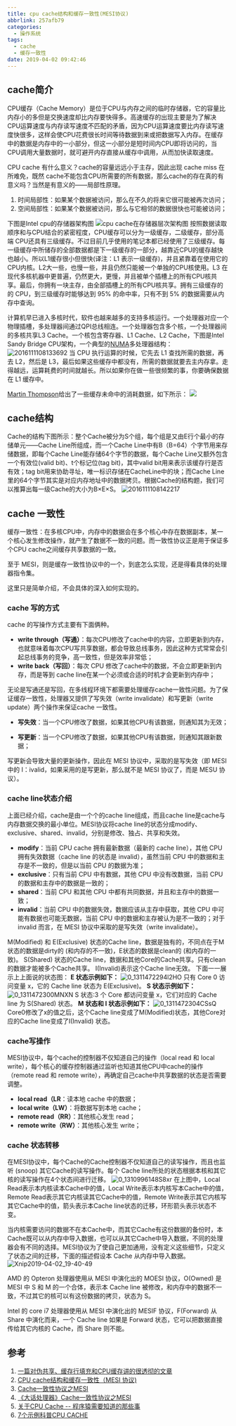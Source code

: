 ```yaml
---
title: cpu cache结构和缓存一致性(MESI协议)
abbrlink: 257afb79
categories:
  - 操作系统
tags:
  - cache
  - 缓存一致性
date: 2019-04-02 09:42:46
---
```

## cache简介
CPU缓存（Cache Memory）是位于CPU与内存之间的临时存储器，它的容量比内存小的多但是交换速度却比内存要快得多。高速缓存的出现主要是为了解决CPU运算速度与内存读写速度不匹配的矛盾，因为CPU运算速度要比内存读写速度快很多，这样会使CPU花费很长时间等待数据到来或把数据写入内存。在缓存中的数据是内存中的一小部分，但这一小部分是短时间内CPU即将访问的，当CPU调用大量数据时，就可避开内存直接从缓存中调用，从而加快读取速度。
<!-- more -->
CPU cache 有什么意义？cache的容量远远小于主存，因此出现 cache miss 在所难免，既然 cache不能包含CPU所需要的所有数据，那么cache的存在真的有意义吗？当然是有意义的——局部性原理。
1. 时间局部性：如果某个数据被访问，那么在不久的将来它很可能被再次访问；
2. 空间局部性：如果某个数据被访问，那么与它相邻的数据很快也可能被访问；


下图是Intel cpu的存储器架构图
![cpu cache在存储器层次架构图](https://cdn.jsdelivr.net/gh/fengxiu/img/20161111081230139)
按照数据读取顺序和与CPU结合的紧密程度，CPU缓存可以分为一级缓存，二级缓存，部分高端 CPU还具有三级缓存。不过目前几乎使用的笔记本都已经使用了三级缓存。每一级缓存中所储存的全部数据都是下一级缓存的一部分，越靠近CPU的缓存越快也越小。所以L1缓存很小但很快(译注：L1 表示一级缓存)，并且紧靠着在使用它的CPU内核。L2大一些，也慢一些，并且仍然只能被一个单独的CPU核使用。L3 在现代多核机器中更普遍，仍然更大，更慢，并且被单个插槽上的所有CPU核共享。最后，你拥有一块主存，由全部插槽上的所有CPU核共享。拥有三级缓存的的 CPU，到三级缓存时能够达到 95% 的命中率，只有不到 5% 的数据需要从内存中查询。

计算机早已进入多核时代，软件也越来越多的支持多核运行。一个处理器对应一个物理插槽，多处理器间通过QPI总线相连。一个处理器包含多个核，一个处理器间的多核共享L3 Cache。一个核包含寄存器、L1 Cache、L2 Cache，下图是Intel Sandy Bridge CPU架构，一个典型的[NUMA](https://zh.wikipedia.org/wiki/%E9%9D%9E%E5%9D%87%E5%8C%80%E8%AE%BF%E5%AD%98%E6%A8%A1%E5%9E%8B)多处理器结构：
![2016111108133692](https://cdn.jsdelivr.net/gh/fengxiu/img/20161111081336921)
当 CPU 执行运算的时候，它先去 L1 查找所需的数据，再去 L2，然后是 L3，最后如果这些缓存中都没有，所需的数据就要去主内存拿。走得越远，运算耗费的时间就越长。所以如果你在做一些很频繁的事，你要确保数据在 L1 缓存中。

[Martin Thompson](https://mechanical-sympathy.blogspot.com/2013/02/cpu-cache-flushing-fallacy.html)给出了一些缓存未命中的消耗数据，如下所示：
![](https://cdn.jsdelivr.net/gh/fengxiu/img/pasted-284.png)

## cache结构
Cache的结构下图所示：整个Cache被分为S个组，每个组是又由E行个最小的存储单元——Cache Line所组成，而一个Cache Line中有B（B=64）个字节用来存储数据，即每个Cache Line能存储64个字节的数据，每个Cache Line又额外包含一个有效位(valid bit)、t个标记位(tag bit)，其中valid bit用来表示该缓存行是否有效；tag bit用来协助寻址，唯一标识存储在CacheLine中的块；而Cache Line里的64个字节其实是对应内存地址中的数据拷贝。根据Cache的结构题，我们可以推算出每一级Cache的大小为B×E×S。
![2016111108142217](https://cdn.jsdelivr.net/gh/fengxiu/img/20161111081422178)

## cache 一致性
缓存一致性：在多核CPU中，内存中的数据会在多个核心中存在数据副本，某一个核心发生修改操作，就产生了数据不一致的问题。而一致性协议正是用于保证多个CPU cache之间缓存共享数据的一致。

至于 MESI，则是缓存一致性协议中的一个，到底怎么实现，还是得看具体的处理器指令集。

这里只是简单介绍，不会具体的深入如何实现的。
### cache 写的方式
cache 的写操作方式主要有下面俩种。
* **write through（写通）**：每次CPU修改了cache中的内容，立即更新到内存，也就意味着每次CPU写共享数据，都会导致总线事务，因此这种方式常常会引起总线事务的竞争，高一致性，但是效率非常低；
* **write back（写回）**：每次 CPU 修改了cache中的数据，不会立即更新到内存，而是等到 cache line在某一个必须或合适的时机才会更新到内存中；

无论是写通还是写回，在多线程环境下都需要处理缓存cache一致性问题。为了保证缓存一致性，处理器又提供了写失效（write invalidate）和写更新（write update）两个操作来保证cache 一致性。
* **写失效**：当一个CPU修改了数据，如果其他CPU有该数据，则通知其为无效；

* **写更新**：当一个CPU修改了数据，如果其他CPU有该数据，则通知其跟新数据；

写更新会导致大量的更新操作，因此在 MESI 协议中，采取的是写失效（即 MESI 中的 I：ivalid，如果采用的是写更新，那么就不是 MESI 协议了，而是 MESU 协议）。

### cache line状态介绍
上面已经介绍，cache是由一个个的cache line组成，而且cache line是cache与内存数据交换的最小单位。MESI协议将cache line的状态分成modify、exclusive、shared、invalid，分别是修改、独占、共享和失效。
* **modify**：当前 CPU cache 拥有最新数据（最新的 cache line），其他 CPU 拥有失效数据（cache line 的状态是 invalid），虽然当前 CPU 中的数据和主存是不一致的，但是以当前 CPU 的数据为准；
* **exclusive**：只有当前 CPU 中有数据，其他 CPU 中没有改数据，当前 CPU 的数据和主存中的数据是一致的；
* **shared**：当前 CPU 和其他 CPU 中都有共同数据，并且和主存中的数据一致；
* **invalid**：当前 CPU 中的数据失效，数据应该从主存中获取，其他 CPU 中可能有数据也可能无数据，当前 CPU 中的数据和主存被认为是不一致的；对于 invalid 而言，在 MESI 协议中采取的是写失效（write invalidate）。

M(Modified) 和 E(Exclusive) 状态的Cache line，数据是独有的，不同点在于M状态的数据是dirty的 (和内存的不一致)，E状态的数据是clean的 (和内存的一致)。
S(Shared) 状态的Cache line，数据和其他Core的Cache共享。只有clean的数据才能被多个Cache共享。
I(Invalid)表示这个Cache line无效。
下面一一展示上上面说的状态图：
**E 状态示例如下：**
![0_1311472294l2HO](https://cdn.jsdelivr.net/gh/fengxiu/img/0_1311472294l2HO.gif)
只有 Core 0 访问变量 x，它的 Cache line 状态为 E(Exclusive)。
**S 状态示例如下：**
![0_1311472300MNXN](https://cdn.jsdelivr.net/gh/fengxiu/img/0_1311472300MNXN.gif)
S 状态:3 个 Core 都访问变量 x，它们对应的 Cache line 为 S(Shared) 状态。
**M 状态和 I 状态示例如下：**
 ![0_1311472304CSsQ](https://cdn.jsdelivr.net/gh/fengxiu/img/0_1311472304CSsQ.gif)
Core0修改了x的值之后，这个Cache line变成了M(Modified)状态，其他Core对应的Cache line变成了I(Invalid) 状态。
### cache写操作 
MESI协议中，每个cache的控制器不仅知道自己的操作（local read 和 local write），每个核心的缓存控制器通过监听也知道其他CPU中cache的操作（remote read 和 remote write），再确定自己cache中共享数据的状态是否需要调整。
* **local read（LR**：读本地 cache 中的数据；
* **local write（LW）**：将数据写到本地 cache；
* **remote read（RR）**：其他核心发生 read；
* **remote write（RW）**：其他核心发生 write；
### cache 状态转移
在MESI协议中，每个Cache的Cache控制器不仅知道自己的读写操作，而且也监听 (snoop) 其它Cache的读写操作。每个 Cache line所处的状态根据本核和其它核的读写操作在4个状态间进行迁移。
![0_1310996148S8xr](https://cdn.jsdelivr.net/gh/fengxiu/img/1310996148S8xr.gif)
在上图中，Local Read表示本内核读本Cache中的值，Local Write表示本内核写本Cache中的值，Remote Read表示其它内核读其它Cache中的值，Remote Write表示其它内核写其它Cache中的值，箭头表示本Cache line状态的迁移，环形箭头表示状态不变。

当内核需要访问的数据不在本Cache中，而其它Cache有这份数据的备份时，本Cache既可以从内存中导入数据，也可以从其它Cache中导入数据，不同的处理器会有不同的选择。MESI协议为了使自己更加通用，没有定义这些细节，只定义了状态之间的迁移，下面的描述假设本 Cache 从内存中导入数据。
![Xnip2019-04-02_19-40-49](https://cdn.jsdelivr.net/gh/fengxiu/img/Xnip2019-04-02_19-40-49.jpg)

AMD 的 Opteron 处理器使用从 MESI 中演化出的 MOESI 协议，O(Owned) 是 MESI 中 S 和 M 的一个合体，表示本 Cache line 被修改，和内存中的数据不一致，不过其它的核可以有这份数据的拷贝，状态为 S。

Intel 的 core i7 处理器使用从 MESI 中演化出的 MESIF 协议，F(Forward) 从 Share 中演化而来，一个 Cache line 如果是 Forward 状态，它可以把数据直接传给其它内核的 Cache，而 Share 则不能。

## 参考
1. [一篇对伪共享、缓存行填充和CPU缓存讲的很透彻的文章](https://blog.csdn.net/qq_27680317/article/details/78486220)
2. [CPU cache结构和缓存一致性（MESI 协议)](https://blog.csdn.net/reliveIT/article/details/50450136)
3. [Cache一致性协议之MESI](https://blog.csdn.net/muxiqingyang/article/details/6615199)
4. [《大话处理器》Cache一致性协议之MESI](https://blog.csdn.net/muxiqingyang/article/details/6615199)
5. [关于CPU Cache -- 程序猿需要知道的那些事](http://cenalulu.github.io/linux/all-about-cpu-cache/)
6. [7个示例科普CPU CACHE](https://coolshell.cn/articles/10249.html)